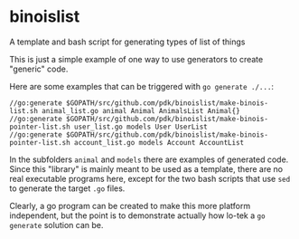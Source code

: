# binoislist
A template and bash script for generating types of list of things

This is just a simple example of one way to use generators to create "generic"
code.

Here are some examples that can be triggered with `go generate ./...`:

```
//go:generate $GOPATH/src/github.com/pdk/binoislist/make-binois-list.sh animal_list.go animal Animal AnimalsList Animal{}
//go:generate $GOPATH/src/github.com/pdk/binoislist/make-binois-pointer-list.sh user_list.go models User UserList
//go:generate $GOPATH/src/github.com/pdk/binoislist/make-binois-pointer-list.sh account_list.go models Account AccountList
```

In the subfolders `animal` and `models` there are examples of generated code.
Since this "library" is mainly meant to be used as a template, there are no real
executable programs here, except for the two bash scripts that use `sed` to
generate the target `.go` files.

Clearly, a go program can be created to make this more platform independent, but
the point is to demonstrate actually how lo-tek a `go generate` solution can be.